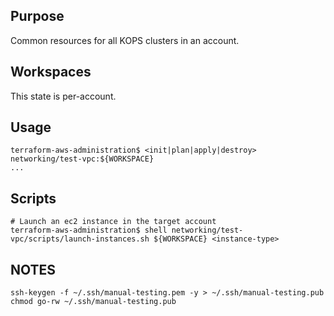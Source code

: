 ## Purpose
Common resources for all KOPS clusters in an account.

## Workspaces
This state is per-account.

## Usage
```
terraform-aws-administration$ <init|plan|apply|destroy> networking/test-vpc:${WORKSPACE}
...
```

## Scripts
```
# Launch an ec2 instance in the target account
terraform-aws-administration$ shell networking/test-vpc/scripts/launch-instances.sh ${WORKSPACE} <instance-type>
```

## NOTES
```
ssh-keygen -f ~/.ssh/manual-testing.pem -y > ~/.ssh/manual-testing.pub
chmod go-rw ~/.ssh/manual-testing.pub
```

